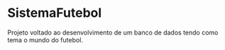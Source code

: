 # SistemaFutebol
Projeto voltado ao desenvolvimento de um banco de dados tendo como tema o mundo do futebol.
